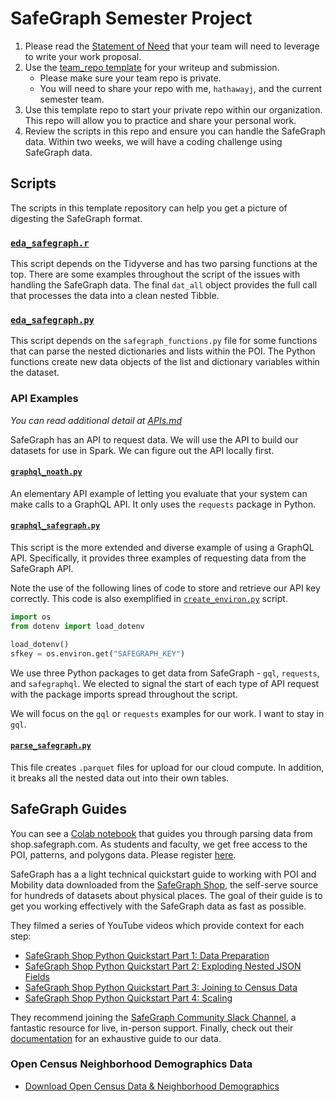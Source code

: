 # SafeGraph Semester Project

1. Please read the [Statement of Need](needs_statement.md) that your team will need to leverage to write your work proposal.
2. Use the [team_repo template](https://github.com/BYUI451/team_repo) for your writeup and submission.
    - Please make sure your team repo is private.
    - You will need to share your repo with me, `hathawayj`, and the current semester team.
3. Use this template repo to start your private repo within our organization. This repo will allow you to practice and share your personal work.
4. Review the scripts in this repo and ensure you can handle the SafeGraph data. Within two weeks, we will have a coding challenge using SafeGraph data.

## Scripts

The scripts in this template repository can help you get a picture of digesting the SafeGraph format.

### [`eda_safegraph.r`](eda_safegraph.r)

This script depends on the Tidyverse and has two parsing functions at the top. There are some examples throughout the script of the issues with handling the SafeGraph data. The final `dat_all` object provides the full call that processes the data into a clean nested Tibble.
### [`eda_safegraph.py`](eda_safegraph.py)

This script depends on the `safegraph_functions.py` file for some functions that can parse the nested dictionaries and lists within the POI. The Python functions create new data objects of the list and dictionary variables within the dataset.

### API Examples

_You can read additional detail at [APIs.md](APIs.md)_

SafeGraph has an API to request data. We will use the API to build our datasets for use in Spark. We can figure out the API locally first.
#### [`graphql_noath.py`](graphql_noauth.py)

An elementary API example of letting you evaluate that your system can make calls to a GraphQL API. It only uses the `requests` package in Python.
#### [`graphql_safegraph.py`](graphql_safegraph.py)

This script is the more extended and diverse example of using a GraphQL API. Specifically, it provides three examples of requesting data from the SafeGraph API.

Note the use of the following lines of code to store and retrieve our API key correctly. This code is also exemplified in [`create_environ.py`](create_environ.py) script.

```python
import os
from dotenv import load_dotenv

load_dotenv()
sfkey = os.environ.get("SAFEGRAPH_KEY")
```

We use three Python packages to get data from SafeGraph - `gql`, `requests`, and `safegraphql`. We elected to signal the start of each type of API request with the package imports spread throughout the script.

We will focus on the `gql` or `requests` examples for our work. I want to stay in `gql`.

#### [`parse_safegraph.py`](parse_safegraph.py)

This file creates `.parquet` files for upload for our cloud compute.  In addition, it breaks all the nested data out into their own tables.

## SafeGraph Guides

You can see a [Colab notebook](https://colab.research.google.com/drive/1cs9qq_MWppKF4DQ0Xl3lyesHEnsc4D6D#scrollTo=_s0TsIZclcbe) that guides you through parsing data from shop.safegraph.com. As students and faculty, we get free access to the POI, patterns, and polygons data. Please register [here](https://www.safegraph.com/academics).

SafeGraph has a a light technical quickstart guide to working with POI and Mobility data downloaded from the [SafeGraph Shop](https://shop.safegraph.com/), the self-serve source for hundreds of datasets about physical places. The goal of their guide is to get you working effectively with the SafeGraph data as fast as possible.

They filmed a series of YouTube videos which provide context for each step:

- [SafeGraph Shop Python Quickstart Part 1: Data Preparation](https://www.youtube.com/watch?v=e0X1EwBew_M)
- [SafeGraph Shop Python Quickstart Part 2: Exploding Nested JSON Fields](https://www.youtube.com/watch?v=j3A_xX7Hwqo)
- [SafeGraph Shop Python Quickstart Part 3: Joining to Census Data](https://www.youtube.com/watch?v=OQf9jCI_ltc)
- [SafeGraph Shop Python Quickstart Part 4: Scaling](https://www.youtube.com/watch?v=BvDsHJNEkU0)

They recommend joining the [SafeGraph Community Slack Channel](https://readme.safegraph.com/docs/join-our-community), a fantastic resource for live, in-person support. Finally, check out their [documentation](https://docs.safegraph.com/docs) for an exhaustive guide to our data.

### Open Census Neighborhood Demographics Data

- [Download Open Census Data & Neighborhood Demographics](https://www.safegraph.com/free-data/open-census-data)
